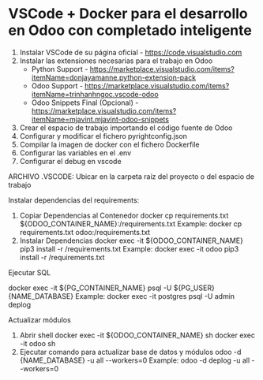 # VSCode + Docker para el desarrollo en Odoo con completado inteligente

1. Instalar VSCode de su página oficial - <https://code.visualstudio.com>
2. Instalar las extensiones necesarias para el trabajo en Odoo
   - Python Support - <https://marketplace.visualstudio.com/items?itemName=donjayamanne.python-extension-pack>
   - Odoo Support - <https://marketplace.visualstudio.com/items?itemName=trinhanhngoc.vscode-odoo>
   - Odoo Snippets Final (Opcional) - <https://marketplace.visualstudio.com/items?itemName=mjavint.mjavint-odoo-snippets>
3. Crear el espacio de trabajo importando el código fuente de Odoo
4. Configurar y modificar el fichero pyrightconfig.json
5. Compilar la imagen de docker con el fichero Dockerfile
6. Configurar las variables en el .env
7. Configurar el debug en vscode

ARCHIVO .VSCODE: Ubicar en la carpeta raíz del proyecto o del espacio de trabajo

Instalar dependencias del requirements:

1. Copiar Dependencias al Contenedor
   docker cp requirements.txt ${ODOO_CONTAINER_NAME}:/requirements.txt
   Example: docker cp requirements.txt odoo:/requirements.txt
2. Instalar Dependencias
   docker exec -it ${ODOO_CONTAINER_NAME} pip3 install -r /requirements.txt
   Example: docker exec -it odoo pip3 install -r /requirements.txt

Ejecutar SQL 

   docker exec -it ${PG_CONTAINER_NAME} psql -U ${PG_USER} {NAME_DATABASE}
   Example: docker exec -it postgres psql -U admin deplog

Actualizar módulos

1. Abrir shell 
   docker exec -it ${ODOO_CONTAINER_NAME} sh
   docker exec -it odoo sh
2. Ejecutar comando para actualizar base de datos y módulos
   odoo -d {NAME_DATABASE} -u all --workers=0
   Example: odoo -d deplog -u all --workers=0







